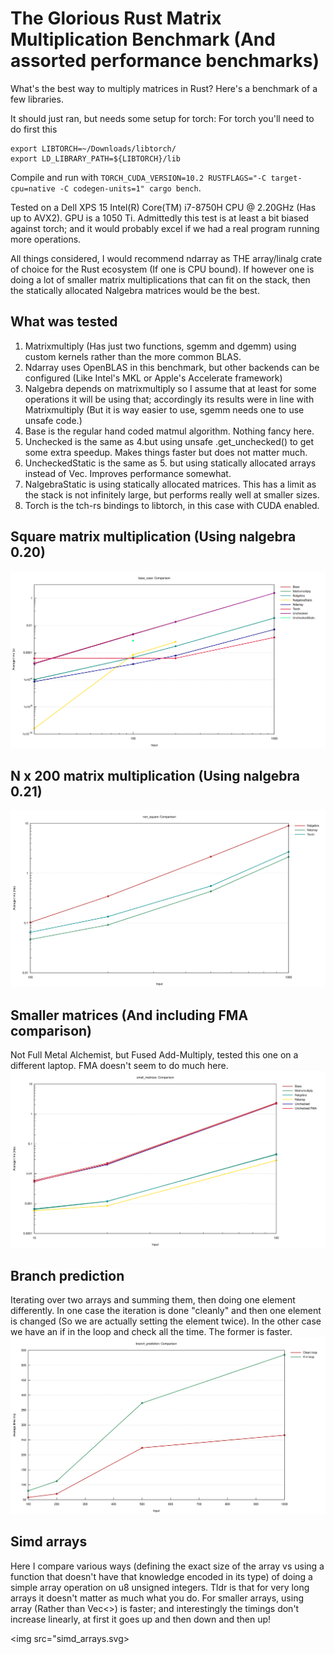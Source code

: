 # The Glorious Rust Matrix Multiplication Benchmark (And assorted performance benchmarks)

What's the best way to multiply matrices in Rust? Here's a benchmark of a few libraries.

It should just ran, but needs some setup for torch:
For torch you'll need to do first this

```
export LIBTORCH=~/Downloads/libtorch/
export LD_LIBRARY_PATH=${LIBTORCH}/lib
```

Compile and run with `TORCH_CUDA_VERSION=10.2 RUSTFLAGS="-C target-cpu=native -C codegen-units=1" cargo bench`.

Tested on a Dell XPS 15 Intel(R) Core(TM) i7-8750H CPU @ 2.20GHz (Has up to AVX2). GPU is a 1050 Ti.
Admittedly this test is at least a bit biased against torch; and it would probably excel if we had a real program running more operations.

All things considered, I would recommend ndarray as THE array/linalg crate of choice for the Rust ecosystem (If one is CPU bound).
If however one is doing a lot of smaller matrix multiplications that can fit on the stack, then the statically allocated Nalgebra matrices would be the best.

## What was tested

1. Matrixmultiply (Has just two functions, sgemm and dgemm) using custom kernels rather than the more common BLAS.
2. Ndarray uses OpenBLAS in this benchmark, but other backends can be configured (Like Intel's MKL or Apple's Accelerate framework)
3. Nalgebra depends on matrixmultiply so I assume that at least for some operations it will be using that; accordingly its results were in line with Matrixmultiply (But it is way easier to use, sgemm needs one to use unsafe code.)
4. Base is the regular hand coded matmul algorithm. Nothing fancy here.
5. Unchecked is the same as 4.but using unsafe .get_unchecked() to get some extra speedup. Makes things faster but does not matter much.
6. UncheckedStatic is the same as 5. but using statically allocated arrays instead of Vec. Improves performance somewhat.
7. NalgebraStatic is using statically allocated matrices. This has a limit as the stack is not infinitely large, but performs really well at smaller sizes.
8. Torch is the tch-rs bindings to libtorch, in this case with CUDA enabled.

## Square matrix multiplication (Using nalgebra 0.20)

<img src="base_case.svg"/>

## N x 200 matrix multiplication (Using nalgebra 0.21)

<img src="non_square.svg"/>

## Smaller matrices (And including FMA comparison)

Not Full Metal Alchemist, but Fused Add-Multiply, tested this one on a different laptop. FMA doesn't seem to do much here.
<img src="small_matrices.svg">

## Branch prediction
Iterating over two arrays and summing them, then doing one element differently.
In one case the iteration is done "cleanly" and then one element is changed (So we are actually setting the element twice). In the other case we have an if in the loop and check all the time. The former is faster.
<img src="branch_pred.svg">

## Simd arrays
Here I compare various ways (defining the exact size of the array vs using a function that doesn't have that knowledge encoded in its type) of doing a simple array operation on u8 unsigned integers. Tldr is that for very long arrays it doesn't matter as much what you do. For smaller arrays, using array (Rather than Vec<>) is faster; and interestingly the timings don't increase linearly, at first it goes up and then down and then up!

<img src="simd_arrays.svg>
